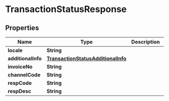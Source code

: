 

# TransactionStatusResponse


## Properties

| Name | Type | Description | Notes |
|------------ | ------------- | ------------- | -------------|
|**locale** | **String** |  |  [optional] |
|**additionalInfo** | [**TransactionStatusAdditionalInfo**](TransactionStatusAdditionalInfo.md) |  |  [optional] |
|**invoiceNo** | **String** |  |  [optional] |
|**channelCode** | **String** |  |  [optional] |
|**respCode** | **String** |  |  [optional] |
|**respDesc** | **String** |  |  [optional] |



